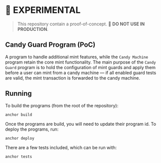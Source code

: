 # **🚨 EXPERIMENTAL**

> This repository contain a proof-of-concept. 🛑 **DO NOT USE IN PRODUCTION**.

## Candy Guard Program (PoC)

A program to handle additional mint features, while the `Candy Machine` program retain the core mint functionality. The main purpose of the `Candy Guard` program is to hold the configuration of mint guards and apply them before a user can mint from a candy machine &mdash; if all enabled guard tests are valid, the mint transaction is forwarded to the candy machine.

## Running

To build the programs (from the root of the repository):
```
anchor build
```

Once the programs are build, you will need to update their program id. To deploy the programs, run:
```
anchor deploy
```

There are a few tests included, which can be run with:
```
anchor tests
```
